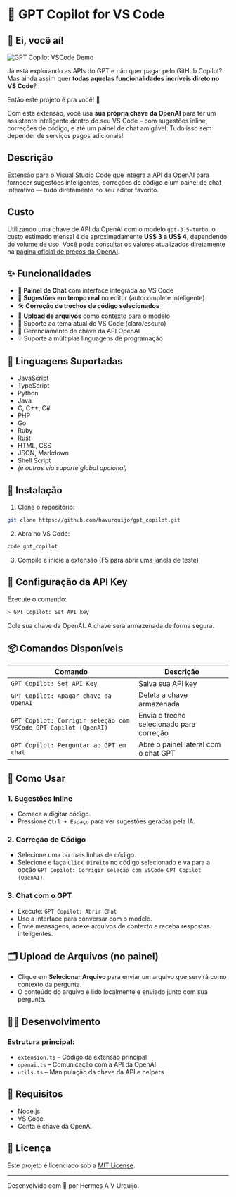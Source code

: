 # 🧠 GPT Copilot for VS Code


## 👋 Ei, você aí!

![GPT Copilot VSCode Demo](https://media.giphy.com/media/VbnUQpnihPSIgIXuZv/giphy.gif)

Já está explorando as APIs do GPT e não quer pagar pelo GitHub Copilot?
Mas ainda assim quer **todas aquelas funcionalidades incríveis direto no VS Code**?

Então este projeto é pra você! 🎯

Com esta extensão, você usa **sua própria chave da OpenAI** para ter um assistente inteligente dentro do seu VS Code – com sugestões inline, correções de código, e até um painel de chat amigável. Tudo isso sem depender de serviços pagos adicionais!


## Descrição 

Extensão para o Visual Studio Code que integra a API da OpenAI para fornecer sugestões inteligentes, correções de código e um painel de chat interativo — tudo diretamente no seu editor favorito. 


## Custo

Utilizando uma chave de API da OpenAI com o modelo `gpt-3.5-turbo`, o custo estimado mensal é de aproximadamente **US\$ 3 a US\$ 4**, dependendo do volume de uso.
Você pode consultar os valores atualizados diretamente na [página oficial de preços da OpenAI](https://openai.com/pricing).


## ✨ Funcionalidades

- 💬 **Painel de Chat** com interface integrada ao VS Code
- 🤖 **Sugestões em tempo real** no editor (autocomplete inteligente)
- 🛠️ **Correção de trechos de código selecionados**
- 📂 **Upload de arquivos** como contexto para o modelo
- 🌙 Suporte ao tema atual do VS Code (claro/escuro)
- 🔐 Gerenciamento de chave da API OpenAI
- 💡 Suporte a múltiplas linguagens de programação

## 🧪 Linguagens Suportadas

- JavaScript
- TypeScript
- Python
- Java
- C, C++, C#
- PHP
- Go
- Ruby
- Rust
- HTML, CSS
- JSON, Markdown
- Shell Script
- _(e outras via suporte global opcional)_

## 🚀 Instalação

1. Clone o repositório:
```bash
git clone https://github.com/havurquijo/gpt_copilot.git
```

2. Abra no VS Code:

```bash
code gpt_copilot
```

3. Compile e inicie a extensão (F5 para abrir uma janela de teste)

## 🔐 Configuração da API Key

Execute o comando:

```bash
> GPT Copilot: Set API key
```

Cole sua chave da OpenAI. A chave será armazenada de forma segura.

## 📦 Comandos Disponíveis

| Comando                                                         | Descrição                                |
| --------------------------------------------------------------- | ---------------------------------------- |
| `GPT Copilot: Set API Key`                                      | Salva sua API key                        |
| `GPT Copilot: Apagar chave da OpenAI`                           | Deleta a chave armazenada                |
| `GPT Copilot: Corrigir seleção com VSCode GPT Copilot (OpenAI)` | Envia o trecho selecionado para correção |
| `GPT Copilot: Perguntar ao GPT em chat`                         | Abre o painel lateral com o chat GPT     |

## 🧠 Como Usar

### 1. Sugestões Inline

* Comece a digitar código.
* Pressione `Ctrl + Espaço` para ver sugestões geradas pela IA.

### 2. Correção de Código

* Selecione uma ou mais linhas de código.
* Selecione e faça `Click Direito` no código selecionado e va para a opção `GPT Copilot: Corrigir seleção com VSCode GPT Copilot (OpenAI)`.

### 3. Chat com o GPT

* Execute: `GPT Copilot: Abrir Chat`
* Use a interface para conversar com o modelo.
* Envie mensagens, anexe arquivos de contexto e receba respostas inteligentes.

## 🗂 Upload de Arquivos (no painel)

* Clique em **Selecionar Arquivo** para enviar um arquivo que servirá como contexto da pergunta.
* O conteúdo do arquivo é lido localmente e enviado junto com sua pergunta.

## 🧑‍💻 Desenvolvimento

### Estrutura principal:

* `extension.ts` – Código da extensão principal
* `openai.ts` – Comunicação com a API da OpenAI
* `utils.ts` – Manipulação da chave da API e helpers

## 🧰 Requisitos

* Node.js
* VS Code
* Conta e chave da OpenAI

## 📄 Licença

Este projeto é licenciado sob a [MIT License](LICENSE).

---

Desenvolvido com 💙 por Hermes A V Urquijo.

